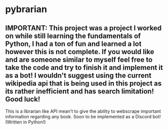 # pybrarian
## IMPORTANT: This project was a project I worked on while still learning the fundamentals of Python, I had a ton of fun and learned a lot however this is not complete. If you would like and are someone similar to myself feel free to take the code and try to finish it and implement it as a bot! I wouldn't suggest using the current wikipedia api that is being used in this project as its rather inefficient and has search limitation! Good luck!

This is a librarian like API mean't to give the ability to webscrape important information regarding any book. Soon to be implemented as a Discord bot! (Written in Python!)
